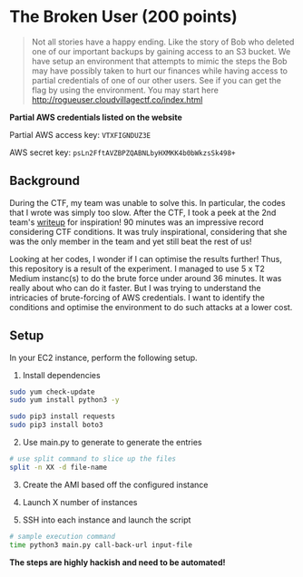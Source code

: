 # The Broken User (200 points)

> Not all stories have a happy ending. Like the story of Bob who deleted one of our important backups by gaining access to an S3 bucket. We have setup an environment that attempts to mimic the steps the Bob may have possibly taken to hurt our finances while having access to partial credentials of one of our other users. See if you can get the flag by using the environment. You may start here http://rogueuser.cloudvillagectf.co/index.html

**Partial AWS credentials listed on the website**

Partial AWS access key: `VTXFIGNDUZ3E`

AWS secret key: `psLn2FftAVZBPZQABNLbyHXMKK4b0bWkzsSk498+`

## Background

During the CTF, my team was unable to solve this. In particular, the codes that I wrote was simply too slow. After the CTF, I took a peek at the 2nd team's [writeup](https://tvd.dev/defcon28-cloud-village-ctf-writeup.html) for inspiration! 90 minutes was an impressive record considering CTF conditions. It was truly inspirational, considering that she was the only member in the team and yet still beat the rest of us!

Looking at her codes, I wonder if I can optimise the results further! Thus, this repository is a result of the experiment. I managed to use 5 x T2 Medium instanc(s) to do the brute force under around 36 minutes. It was really about who can do it faster. But I was trying to understand the intricacies of brute-forcing of AWS credentials. I want to identify the conditions and optimise the environment to do such attacks at a lower cost.

## Setup

In your EC2 instance, perform the following setup.

1. Install dependencies

``` bash
sudo yum check-update
sudo yum install python3 -y

sudo pip3 install requests
sudo pip3 install boto3
```

2. Use main.py to generate to generate the entries

``` bash
# use split command to slice up the files
split -n XX -d file-name
```

3. Create the AMI based off the configured instance

4. Launch X number of instances

5. SSH into each instance and launch the script

``` bash
# sample execution command
time python3 main.py call-back-url input-file
```

__The steps are highly hackish and need to be automated!__